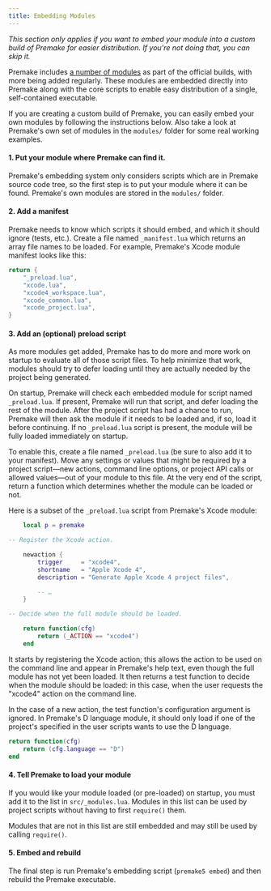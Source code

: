 ```yaml
---
title: Embedding Modules
---
```


*This section only applies if you want to embed your module into a custom build of Premake for easier distribution. If you're not doing that, you can skip it.*

Premake includes [a number of modules](modules) as part of the official builds, with more being added regularly. These modules are embedded directly into Premake along with the core scripts to enable easy distribution of a single, self-contained executable.

If you are creating a custom build of Premake, you can easily embed your own modules by following the instructions below. Also take a look at Premake's own set of modules in the `modules/` folder for some real working examples.

#### 1. Put your module where Premake can find it.

Premake's embedding system only considers scripts which are in Premake source code tree, so the first step is to put your module where it can be found. Premake's own modules are stored in the `modules/` folder.

#### 2. Add a manifest

Premake needs to know which scripts it should embed, and which it should ignore (tests, etc.). Create a file named `_manifest.lua` which returns an array file names to be loaded. For example, Premake's Xcode module manifest looks like this:

```lua
return {
    "_preload.lua",
    "xcode.lua",
    "xcode4_workspace.lua",
    "xcode_common.lua",
    "xcode_project.lua",
}
```

#### 3. Add an (optional) preload script

As more modules get added, Premake has to do more and more work on startup to evaluate all of those script files. To help minimize that work, modules should try to defer loading until they are actually needed by the project being generated.

On startup, Premake will check each embedded module for script named `_preload.lua`. If present, Premake will run that script, and defer loading the rest of the module. After the project script has had a chance to run, Premake will then ask the module if it needs to be loaded and, if so, load it before continuing. If no `_preload.lua` script is present, the module will be fully loaded immediately on startup.

To enable this, create a file named `_preload.lua` (be sure to also add it to your manifest). Move any settings or values that might be required by a project script—new actions, command line options, or project API calls or allowed values—out of your module to this file. At the very end of the script, return a function which determines whether the module can be loaded or not.

Here is a subset of the `_preload.lua` script from Premake's Xcode module:

```lua
    local p = premake

-- Register the Xcode action.

    newaction {
        trigger     = "xcode4",
        shortname   = "Apple Xcode 4",
        description = "Generate Apple Xcode 4 project files",

        -- …
    }

-- Decide when the full module should be loaded.

    return function(cfg)
        return (_ACTION == "xcode4")
    end
```

It starts by registering the Xcode action; this allows the action to be used on the command line and appear in Premake's help text, even though the full module has not yet been loaded. It then returns a test function to decide when the module should be loaded: in this case, when the user requests the "xcode4" action on the command line.

In the case of a new action, the test function's configuration argument is ignored. In Premake's D language module, it should only load if one of the project's specified in the user scripts wants to use the D language.

```lua
return function(cfg)
    return (cfg.language == "D")
end
```

#### 4. Tell Premake to load your module

If you would like your module loaded (or pre-loaded) on startup, you must add it to the list in `src/_modules.lua`. Modules in this list can be used by project scripts without having to first `require()` them.

Modules that are not in this list are still embedded and may still be used by calling `require()`.

#### 5. Embed and rebuild

The final step is run Premake's embedding script (`premake5 embed`) and then rebuild the Premake executable.
